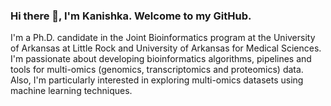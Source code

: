 ### Hi there 👋, I'm Kanishka. Welcome to my GitHub.

I'm a Ph.D. candidate in the Joint Bioinformatics program at the University of Arkansas at Little Rock and University of Arkansas for Medical Sciences. I'm passionate about developing bioinformatics algorithms, pipelines and tools for multi-omics (genomics, transcriptomics and proteomics) data. Also, I'm particularly interested in exploring multi-omics datasets using machine learning techniques. 


<!--
**kanishkamanna/kanishkamanna** is a ✨ _special_ ✨ repository because its `README.md` (this file) appears on your GitHub profile.

Here are some ideas to get you started:

- 🔭 I’m currently working on ...
- 🌱 I’m currently learning ...
- 👯 I’m looking to collaborate on ...
- 🤔 I’m looking for help with ...
- 💬 Ask me about ...
- 📫 How to reach me: ...
- 😄 Pronouns: ...
- ⚡ Fun fact: ...
-->
